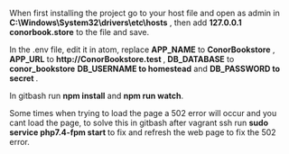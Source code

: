 <p>When first installing the project go to your host file and open as admin in <b>C:\Windows\System32\drivers\etc\hosts</b> , then add
	<b>127.0.0.1       conorbook.store</b>   to the file and save.</p>
<p>In the .env file, edit it in atom, replace <b>APP_NAME</b>  to <b>ConorBookstore</b>  , <b>APP_URL</b>  to <b>http://ConorBookstore.test </b> , <b>DB_DATABASE</b> to <b>conor_bookstore</b>
<b>DB_USERNAME to homestead</b>
and <b>DB_PASSWORD to secret </b>.</p>
<p>In gitbash run <b>npm install</b> and <b>npm run watch</b>.</p>
<p>Some times when trying to load the page a 502 error will occur and you cant load the page, to solve this in gitbash after vagrant ssh run <b> sudo service php7.4-fpm start </b> to fix and refresh the web page to fix the 502 error.</p>

